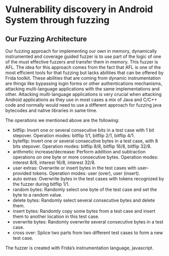# Vulnerability discovery in Android System through fuzzing

## Our Fuzzing Architecture

Our fuzzing approach for implementing our own in memory, dynamically instrumented
and coverage guided fuzzer is to use part of the logic of one of the must
effective fuzzers and transfer them in memory. This fuzzer is AFL. The idea for
this approach comes from the fact that AFL is one of the most efficient tools for that
fuzzing but lacks abilities that can be offered by Frida toolkit. These abilities that are
coming from dynamic instrumentation are things like bypassing login forms or other
authentications mechanisms, attacking multi-language applications with the same 
implementations and other. Attacking multi-language applications is very crucial
when attacking Android applications as they use in most cases a mix of Java and
C/C++ code and normally would need to use a different approach for fuzzing java
bytecodes and native libraries in same time.

The operations we mentioned above are the following:
* bitflip: Invert one or several consecutive bits in a test case with 1 bit stepover. Operation modes: bitflip 1/1, bitflip 2/1, bitflip 4/1.
* byteflip: Invert one or several consecutive bytes in a test case, with 8 bits stepover. Operation modes: bitflip 8/8, bitflip 16/8, bitflip 32/8.
* arithmetic increase/decrease: Perform addition and subtraction operations on one byte or more consecutive bytes. Operation modes: interest 8/8, interest 16/8, interest 32/8.
* user extras: Overwrite or insert bytes in the test cases with user-provided tokens. Operation modes: user (over), user (insert).
* auto extras: Overwrite bytes in the test cases with tokens recognized by the fuzzer during bitflip 1/1.
* random bytes: Randomly select one byte of the test case and set the byte to a random value.
* delete bytes: Randomly select several consecutive bytes and delete them.
* insert bytes: Randomly copy some bytes from a test case and insert them to another location in this test case.
* overwrite bytes: Randomly overwrite several consecutive bytes in a test case.
* cross over: Splice two parts from two different test cases to form a new test case.

The fuzzer is created with Frida’s instrumentation language, javascript.